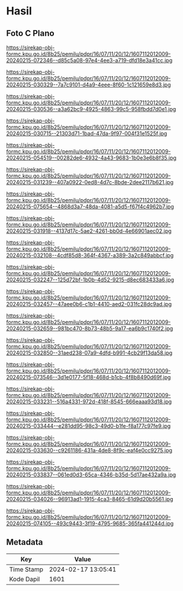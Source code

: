 # Hasil

## Foto C Plano

https://sirekap-obj-formc.kpu.go.id/8b25/pemilu/pdpr/16/07/11/20/12/1607112012009-20240215-072346--d85c5a08-97e4-4ee3-a719-dfd18e3a41cc.jpg

https://sirekap-obj-formc.kpu.go.id/8b25/pemilu/pdpr/16/07/11/20/12/1607112012009-20240215-030329--7a7c9101-d4a9-4eee-8f60-1c121659e8d3.jpg

https://sirekap-obj-formc.kpu.go.id/8b25/pemilu/pdpr/16/07/11/20/12/1607112012009-20240215-030536--a3a62bc9-4925-4863-99c5-958fbdd7d0e1.jpg

https://sirekap-obj-formc.kpu.go.id/8b25/pemilu/pdpr/16/07/11/20/12/1607112012009-20240215-030715--21303d71-1bad-47da-9f97-004f31e1525f.jpg

https://sirekap-obj-formc.kpu.go.id/8b25/pemilu/pdpr/16/07/11/20/12/1607112012009-20240215-054519--00282de6-4932-4a43-9683-1b0e3e6b8f35.jpg

https://sirekap-obj-formc.kpu.go.id/8b25/pemilu/pdpr/16/07/11/20/12/1607112012009-20240215-031239--407a0922-0ed8-4d7c-8bde-2dee2117b621.jpg

https://sirekap-obj-formc.kpu.go.id/8b25/pemilu/pdpr/16/07/11/20/12/1607112012009-20240215-075654--4868d3a7-48da-4081-a5d5-f67f4c4962b7.jpg

https://sirekap-obj-formc.kpu.go.id/8b25/pemilu/pdpr/16/07/11/20/12/1607112012009-20240215-031918--4137d17c-5ae2-4261-bb0d-4e66901aec02.jpg

https://sirekap-obj-formc.kpu.go.id/8b25/pemilu/pdpr/16/07/11/20/12/1607112012009-20240215-032108--4cdf85d8-364f-4367-a389-3a2c849abbcf.jpg

https://sirekap-obj-formc.kpu.go.id/8b25/pemilu/pdpr/16/07/11/20/12/1607112012009-20240215-032247--125d72bf-1b0b-4d52-9215-d8ec683433a6.jpg

https://sirekap-obj-formc.kpu.go.id/8b25/pemilu/pdpr/16/07/11/20/12/1607112012009-20240215-032457--47aee0b6-c1b1-4410-aed2-031fc28dc9ad.jpg

https://sirekap-obj-formc.kpu.go.id/8b25/pemilu/pdpr/16/07/11/20/12/1607112012009-20240215-032659--981bc470-8b73-48b5-9a17-ea6b9c1740f2.jpg

https://sirekap-obj-formc.kpu.go.id/8b25/pemilu/pdpr/16/07/11/20/12/1607112012009-20240215-032850--31aed238-07a9-4dfd-b991-4cb29f13da58.jpg

https://sirekap-obj-formc.kpu.go.id/8b25/pemilu/pdpr/16/07/11/20/12/1607112012009-20240215-073546--3d1e0177-5f18-468d-b1cb-4f8b8490d69f.jpg

https://sirekap-obj-formc.kpu.go.id/8b25/pemilu/pdpr/16/07/11/20/12/1607112012009-20240215-033231--516a4331-972d-418f-8545-666eaaa93d18.jpg

https://sirekap-obj-formc.kpu.go.id/8b25/pemilu/pdpr/16/07/11/20/12/1607112012009-20240215-033444--e281dd95-98c3-49d0-b1fe-f8a177c97fe9.jpg

https://sirekap-obj-formc.kpu.go.id/8b25/pemilu/pdpr/16/07/11/20/12/1607112012009-20240215-033630--c9261186-431a-4de8-8f9c-eaf4e0cc9275.jpg

https://sirekap-obj-formc.kpu.go.id/8b25/pemilu/pdpr/16/07/11/20/12/1607112012009-20240215-033837--061ed0d3-65ca-4346-b35d-5d17ae432a9a.jpg

https://sirekap-obj-formc.kpu.go.id/8b25/pemilu/pdpr/16/07/11/20/12/1607112012009-20240215-034026--96913ad1-1915-4ca3-8465-61d9d20b5561.jpg

https://sirekap-obj-formc.kpu.go.id/8b25/pemilu/pdpr/16/07/11/20/12/1607112012009-20240215-074105--493c9443-3f19-4795-9685-365fa441244d.jpg


## Metadata

| Key        | Value               |
| ---------- | ------------------- |
| Time Stamp | 2024-02-17 13:05:41 |
| Kode Dapil | 1601                |



